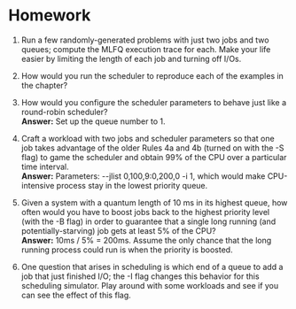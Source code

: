 # Homework

1. Run a few randomly-generated problems with just two jobs and two queues; compute the MLFQ execution trace for each. Make your life easier by limiting the length of each job and turning off I/Os.

2. How would you run the scheduler to reproduce each of the examples in the chapter?

3. How would you configure the scheduler parameters to behave just like a round-robin scheduler?  
**Answer:** Set up the queue number to 1.

4. Craft a workload with two jobs and scheduler parameters so that one job takes advantage of the older Rules 4a and 4b (turned on with the -S flag) to game the scheduler and obtain 99% of the CPU over a particular time interval.  
**Answer:** Parameters: --jlist 0,100,9:0,200,0 -i 1, which would make CPU-intensive process stay in the lowest priority queue.

5. Given a system with a quantum length of 10 ms in its highest queue, how often would you have to boost jobs back to the highest priority level (with the -B flag) in order to guarantee that a single long running (and potentially-starving) job gets at least 5% of the CPU?  
**Answer:** 10ms / 5% = 200ms. Assume the only chance that the long running process could run is when the priority is boosted.

6. One question that arises in scheduling is which end of a queue to add a job that just finished I/O; the -I flag changes this behavior for this scheduling simulator. Play around with some workloads and see if you can see the effect of this flag.